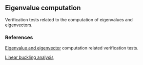 ## Eigenvalue computation
Verification tests related to the computation of eigenvalues and eigenvectors.

### References
[Eigenvalue and eigenvector](https://en.wikipedia.org/wiki/Eigenvalues_and_eigenvectors) computation related verification tests.

[Linear buckling analysis](https://portwooddigital.com/2021/05/29/right-under-your-nose)
